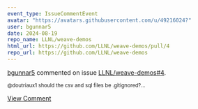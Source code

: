 ```yaml
---
event_type: IssueCommentEvent
avatar: "https://avatars.githubusercontent.com/u/49216024?"
user: bgunnar5
date: 2024-08-19
repo_name: LLNL/weave-demos
html_url: https://github.com/LLNL/weave-demos/pull/4
repo_url: https://github.com/LLNL/weave-demos
---
```


<a href='https://github.com/bgunnar5' target='_blank'>bgunnar5</a> commented on issue <a href='https://github.com/LLNL/weave-demos/pull/4' target='_blank'>LLNL/weave-demos#4</a>.

<small>@doutriaux1 should the csv and sql files be .gitignored?...</small>

<a href='https://github.com/LLNL/weave-demos/pull/4' target='_blank'>View Comment</a>